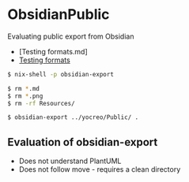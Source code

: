 # ObsidianPublic

Evaluating public export from Obsidian

* \[Testing formats.md\]
* [Testing formats](Testing%20formats.md)

````bash
$ nix-shell -p obsidian-export

$ rm *.md
$ rm *.png
$ rm -rf Resources/

$ obsidian-export ../yocreo/Public/ .
````

## Evaluation of obsidian-export

* Does not understand PlantUML
* Does not follow move - requires a clean directory

